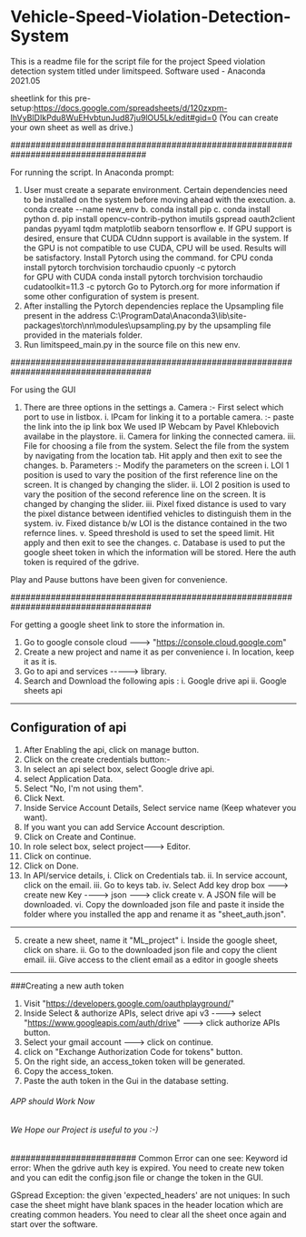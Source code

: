 # Vehicle-Speed-Violation-Detection-System
This is a readme file for the script file for the project Speed violation detection system titled under limitspeed.
Software used - Anaconda 2021.05

sheetlink for this pre-setup:https://docs.google.com/spreadsheets/d/120zxpm-IhVyBIDIkPdu8WuEHvbtunJud87ju9lOU5Lk/edit#gid=0
(You can create your own sheet as well as drive.)

###################################################################################

For running the script. In Anaconda prompt:
1. User must create a separate environment. Certain dependencies need to be installed on the system before moving ahead with the execution.
	a. conda create --name new_env
	b. conda install pip
	c. conda install python
	d. pip install opencv-contrib-python imutils gspread oauth2client pandas pyyaml tqdm matplotlib seaborn tensorflow
	e. If GPU support is desired, ensure that CUDA CUdnn support is available in the system. If the GPU is not compatible to use CUDA, CPU will be used. Results will be satisfactory.
	 Install Pytorch using the command.
	 for CPU
	 conda install pytorch torchvision torchaudio cpuonly -c pytorch  
       for GPU with CUDA
       conda install pytorch torchvision torchaudio cudatoolkit=11.3 -c pytorch
	 Go to Pytorch.org for more information if some other configuration of system is present.
2. After installing the Pytorch dependencies replace the Upsampling file present in the address C:\ProgramData\Anaconda3\lib\site-packages\torch\nn\modules\upsampling.py by the upsampling file provided in the materials folder.
3. Run limitspeed_main.py in the source file on this new env.

####################################################################################

For using the GUI
1. There are three options in the settings 
   a. Camera :- First select which port to use in listbox.
		    i. IPcam for linking it to a portable camera. :- paste the link into the ip link box 
			 We used IP Webcam by Pavel Khlebovich availabe in the playstore.
		    ii. Camera for linking the connected camera.
		    iii. File for choosing a file from the system. Select the file from the system by navigating from the location tab.
	 Hit apply and then exit to see the changes.
   b. Parameters :- Modify the parameters on the screen
		     i. LOI 1 position is used to vary the position of the first reference line on the screen. It is changed by changing the slider.
		     ii. LOI 2 position is used to vary the position of the second reference line on the screen. It is changed by changing the slider.
		     iii. Pixel fixed distance is used to vary the pixel distance between identified vehicles to distinguish them in the system.
		     iv. Fixed distance b/w LOI is the distance contained in the two refernce lines.
			v. Speed threshold is used to set the speed limit.
	   Hit apply and then exit to see the changes.
   c. Database is used to put the google sheet token in which the information will be stored. Here the auth token is required of the gdrive.

Play and Pause buttons have been given for convenience.

####################################################################################

For getting a google sheet link to store the information in.

1. Go to google console cloud ---> "https://console.cloud.google.com"
2. Create a new project and name it as per convenience
	i. In location, keep it as it is.
3. Go to api and services -----> library.
4. Search and Download the following apis :
	i. Google drive api
  	ii. Google sheets api

----------------------------------------------

## Configuration of api ##

1. After Enabling the api, click on manage button.
2. Click on the create credentials button:-
3. In select an api select box, select Google drive api.
4. select Application Data.
5. Select "No, I'm not using them".
6. Click Next.
8. Inside Service Account Details, Select service name (Keep whatever you want).
9. If you want you can add Service Account description.
10. Click on Create and Continue.
11. In role select box, select project---> Editor.
12. Click on continue.
13. Click on Done.
14. In API/service details, 
	i. Click on Credentials tab.
	ii. In service account, click on the email.
	iii. Go to keys tab.
	iv. Select Add key drop box ---> create new Key ----> json ---> click create
	v. A JSON file will be downloaded.
	vi. Copy the downloaded json file and paste it inside the folder where you installed the app and rename it as "sheet_auth.json".

--------------------------------------


5. create a new sheet, name it "ML_project"
	i. Inside the google sheet, click on share.
	ii. Go to the downloaded json file and copy the client email.
 	iii. Give access to the client email as a editor in google sheets


--------------------------------------

###Creating a new auth token
1. Visit "https://developers.google.com/oauthplayground/"
2. Inside Select & authorize APIs, select drive api v3 ----> select "https://www.googleapis.com/auth/drive" ---> click authorize APIs button.
3. Select your gmail account ---> click on continue.
4. click on "Exchange Authorization Code for tokens" button.
5. On the right side, an access_token token will be generated.
6. Copy the access_token.
7. Paste the auth token in the Gui in the database setting.

###### APP should Work Now ########
###### We Hope our Project is useful to you :-) #####

#########################
Common Error can one see:
Keyword id error:
When the gdrive auth key is expired.
 You need to create new token and you can edit the config.json file or change the token in the GUI.

GSpread Exception: the given 'expected_headers' are not uniques:
In such case the sheet might have blank spaces in the header location which are creating common headers.
You need to clear all the sheet once again and start over the software.
